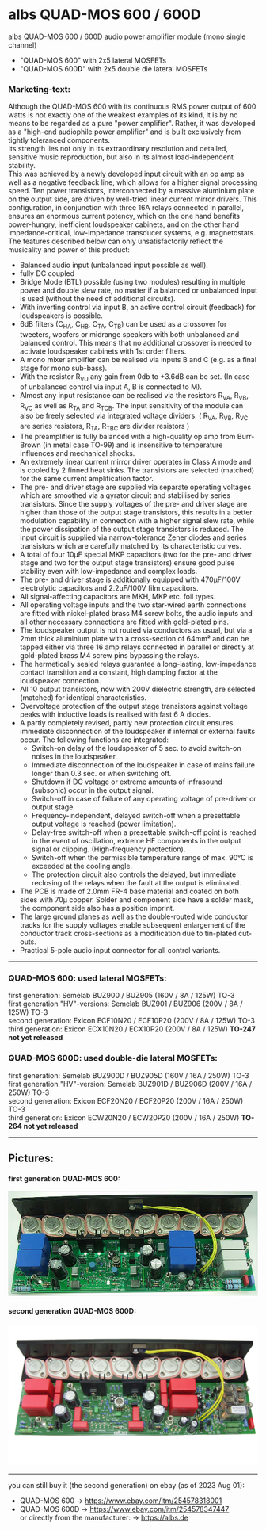 
# albs QUAD-MOS 600 / 600D

albs QUAD-MOS 600 / 600D audio power amplifier module (mono single channel)  
* "QUAD-MOS 600" with 2x5 lateral MOSFETs  
* "QUAD-MOS 600**D**" with 2x5 double die lateral MOSFETs  

### Marketing-text:  
  
Although the QUAD-MOS 600 with its continuous RMS power output of 600 watts is not exactly one of the weakest examples of its kind, it is by no means to be regarded as a pure "power amplifier". Rather, it was developed as a "high-end audiophile power amplifier" and is built exclusively from tightly toleranced components.  
Its strength lies not only in its extraordinary resolution and detailed, sensitive music reproduction, but also in its almost load-independent stability.  
This was achieved by a newly developed input circuit with an op amp as well as a negative feedback line, which allows for a higher signal processing speed. Ten power transistors, interconnected by a massive aluminium plate on the output side, are driven by well-tried linear current mirror drivers. This configuration, in conjunction with three 16A relays connected in parallel, ensures an enormous current potency, which on the one hand benefits power-hungry, inefficient loudspeaker cabinets, and on the other hand impedance-critical, low-impedance transducer systems, e.g. magnetostats.  
The features described below can only unsatisfactorily reflect the musicality and power of this product:
* Balanced audio input (unbalanced input possible as well).
* fully DC coupled
* Bridge Mode (BTL) possible (using two modules) resulting in multiple power and double slew rate, no matter if a balanced or unbalanced input is used (without the need of additional circuits).
* With inverting control via input B, an active control circuit (feedback) for loudspeakers is possible.
* 6dB filters (C<sub>HA</sub>, C<sub>HB</sub>, C<sub>TA</sub>, C<sub>TB</sub>) can be used as a crossover for tweeters, woofers or midrange speakers with both unbalanced and balanced control. This means that no additional crossover is needed to activate loudspeaker cabinets with 1st order filters.
* A mono mixer amplifier can be realised via inputs B and C (e.g. as a final stage for mono sub-bass).
* With the resistor R<sub>VU</sub> any gain from 0db to +3.6dB can be set. (In case of unbalanced control via input A, B is connected to M).
* Almost any input resistance can be realised via the resistors R<sub>VA</sub>, R<sub>VB</sub>, R<sub>VC</sub> as well as R<sub>TA</sub> and R<sub>TCB</sub>. The input sensitivity of the module can also be freely selected via integrated voltage dividers. ( R<sub>VA</sub>, R<sub>VB</sub>, R<sub>VC</sub> are series resistors, R<sub>TA</sub>, R<sub>TBC</sub> are divider resistors )
* The preamplifier is fully balanced with a high-quality op amp from Burr-Brown (in metal case TO-99) and is insensitive to temperature influences and mechanical shocks.
* An extremely linear current mirror driver operates in Class A mode and is cooled by 2 finned heat sinks. The transistors are selected (matched) for the same current amplification factor.
* The pre- and driver stage are supplied via separate operating voltages which are smoothed via a gyrator circuit and stabilised by series transistors. Since the supply voltages of the pre- and driver stage are higher than those of the output stage transistors, this results in a better modulation capability in connection with a higher signal slew rate, while the power dissipation of the output stage transistors is reduced. The input circuit is supplied via narrow-tolerance Zener diodes and series transistors which are carefully matched by its characteristic curves.
* A total of four 10µF special MKP capacitors (two for the pre- and driver stage and two for the output stage transistors) ensure good pulse stability even with low-impedance and complex loads.
* The pre- and driver stage is additionally equipped with 470µF/100V electrolytic capacitors and 2.2µF/100V film capacitors.
* All signal-affecting capacitors are MKH, MKP etc. foil types.
* All operating voltage inputs and the two star-wired earth connections are fitted with nickel-plated brass M4 screw bolts, the audio inputs and all other necessary connections are fitted with gold-plated pins.
* The loudspeaker output is not routed via conductors as usual, but via a 2mm thick aluminium plate with a cross-section of 64mm² and can be tapped either via three 16 amp relays connected in parallel or directly at gold-plated brass M4 screw pins bypassing the relays.
* The hermetically sealed relays guarantee a long-lasting, low-impedance contact transition and a constant, high damping factor at the loudspeaker connection.
* All 10 output transistors, now with 200V dielectric strength, are selected (matched) for identical characteristics.
* Overvoltage protection of the output stage transistors against voltage peaks with inductive loads is realised with fast 6 A diodes.
* A partly completely revised, partly new protection circuit ensures immediate disconnection of the loudspeaker if internal or external faults occur.
The following functions are integrated:
    * Switch-on delay of the loudspeaker of 5 sec. to avoid switch-on noises in the loudspeaker.
    * Immediate disconnection of the loudspeaker in case of mains failure longer than 0.3 sec. or when switching off.
    * Shutdown if DC voltage or extreme amounts of infrasound (subsonic) occur in the output signal.
    * Switch-off in case of failure of any operating voltage of pre-driver or output stage.
    * Frequency-independent, delayed switch-off when a presettable output voltage is reached (power limitation).
    * Delay-free switch-off when a presettable switch-off point is reached in the event of oscillation, extreme HF components in the output signal or clipping. (High-frequency protection).
    * Switch-off when the permissible temperature range of max. 90°C is exceeded at the cooling angle.
    * The protection circuit also controls the delayed, but immediate reclosing of the relays when the fault at the output is eliminated.
* The PCB is made of 2.0mm FR-4 base material and coated on both sides with 70µ copper. Solder and component side have a solder mask, the component side also has a position imprint.
* The large ground planes as well as the double-routed wide conductor tracks for the supply voltages enable subsequent enlargement of the conductor track cross-sections as a modification due to tin-plated cut-outs.
* Practical 5-pole audio input connector for all control variants.

----

### QUAD-MOS 600: used lateral MOSFETs:  
first generation: Semelab BUZ900 / BUZ905 (160V / 8A / 125W) TO-3  
first generation "HV"-versions: Semelab BUZ901 / BUZ906 (200V / 8A / 125W) TO-3  
second generation: Exicon ECF10N20 / ECF10P20 (200V / 8A / 125W) TO-3  
third generation: Exicon ECX10N20 / ECX10P20 (200V / 8A / 125W) **TO-247  not yet released**  

### QUAD-MOS 600D: used double-die lateral MOSFETs:  
first generation: Semelab BUZ900D / BUZ905D (160V / 16A / 250W) TO-3  
first generation "HV"-version: Semelab BUZ901D / BUZ906D (200V / 16A / 250W) TO-3  
second generation: Exicon ECF20N20 / ECF20P20 (200V / 16A / 250W) TO-3  
third generation: Exicon ECW20N20 / ECW20P20 (200V / 16A / 250W) **TO-264  not yet released**  

----

## Pictures:
#### first generation QUAD-MOS 600:  
<img src="/Pics/old/QUAD-MOS-600.jpg">   
  
  
#### second generation QUAD-MOS 600D:  
<img src="/Pics/Albs_QUAD-MOS_600D__Exicon_1.png">  

----

you can still buy it (the second generation) on ebay (as of 2023 Aug 01):  
* QUAD-MOS 600 -> https://www.ebay.com/itm/254578318001  
* QUAD-MOS 600D -> https://www.ebay.com/itm/254578347447  
or directly from the manufacturer: -> https://albs.de   


